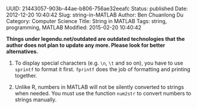 UUID: 21443057-903b-44ae-b806-756ae32eeafc
Status: published
Date: 2012-12-20 10:40:42
Slug: string-in-MATLAB
Author: Ben Chuanlong Du
Category: Computer Science
Title: String in MATLAB
Tags: string, programming, MATLAB
Modified: 2015-02-20 10:40:42

**Things under legendu.net/outdated are outdated technologies that the author does not plan to update any more. Please look for better alternatives.**


1. To display special characters (e.g. `\n`, `\t` and so on),
you have to use `sprintf` to format it first. 
`fprintf` does the job of formatting and printing together.

2. Unlike R, 
numbers in MATLAB will not be silently converted to strings when needed.
You must use the function `num2str` to convert numbers to strings manually.

